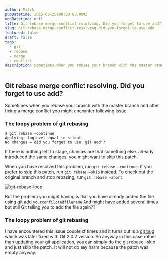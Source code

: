 ```yaml
---
author: Malik
pubDatetime: 2015-06-25T00:00:00.000Z
modDatetime: null
title: Git rebase merge conflict resolving. Did you forget to use add?
slug: git-rebase-merge-conflict-resolving-did-you-forget-to-use-add
featured: false
draft: false
tags:
  - git
  - rebase
  - merge
  - conflict
description: Sometimes when you rebase your branch with the master branch and after fixing a merge conflict you might encounter following issue
---
```


## Git rebase merge conflict resolving. Did you forget to use add?

Sometimes when you rebase your branch with the master branch and after fixing a merge conflict you might encounter following issue

### The loopy problem of git rebasing

```
$ git rebase –continue
Applying: loglevel equal to silent
No changes – did you forget to use 'git add'?
```

If there is nothing left to stage, chances are that something else. already introduced the same changes; you might want to skip this patch.

When you have resolved this problem, run `git rebase –continue`. If you prefer to skip this patch, run `git rebase –skip` instead.
To check out the original branch and stop rebasing, run `git rebase –abort`.

![git-rebase-loop](https://lazydevguy.files.wordpress.com/2015/06/git2.png)

But the problem you might having is that you have already added the file using git add `yourconfilctedfilename`  And might have added several times but still Git telling you to add the file again??

### The loopy problem of git rebasing
I have encountered this issue couple of times and it turns out is a [git bug](https://github.com/git/git/commit/95104c7e257652b82aed089494def344e3938928) which was later fixed with Git 2.0.2 version. So anyway in this case rather than updating your git application, you can simply do the git rebase –skip and just skip the patch. It will not do any harm because the patch was empty anyway. 